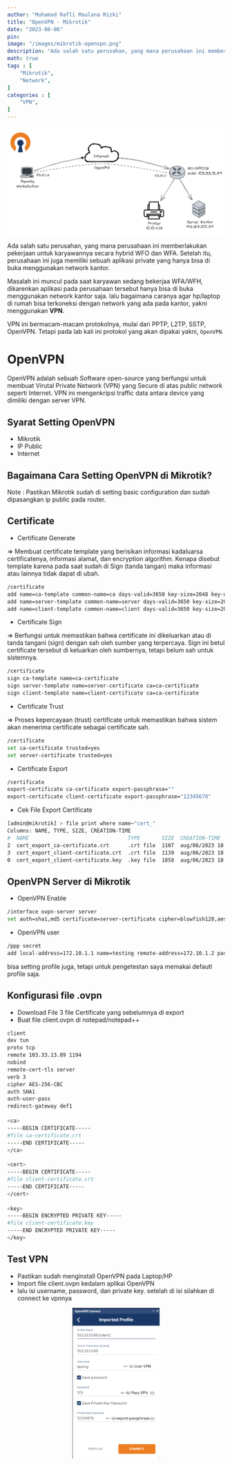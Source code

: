 ```yaml
---
author: "Muhamad Rafli Maulana Rizki"
title: "OpenVPN - Mikrotik"
date: "2023-08-06"
pin: 
image: "/images/mikrotik-openvpn.png"
description: "Ada salah satu perusahan, yang mana perusahaan ini memberlakukan pekerjaan untuk karyawannya secara hybrid WFO dan WFA"
math: true
tags : [
    "Mikrotik",
    "Network",
]
categories : [
    "VPN",
]
---
```


![Topologi](./images/mikrotik-openvpn.png "Topologi")

Ada salah satu perusahan, yang mana perusahaan ini memberlakukan pekerjaan untuk karyawannya secara hybrid WFO dan WFA. Setelah itu, perusahaan ini juga memiliki sebuah aplikasi private yang hanya bisa di buka menggunakan network kantor.

Masalah ini muncul pada saat karyawan sedang bekerjaa WFA/WFH, dikarenkan aplikasi pada perusahaan tersebut hanya bisa di buka menggunakan network kantor saja. lalu bagaimana caranya agar hp/laptop di rumah bisa terkoneksi dengan network yang ada pada kantor, yakni menggunakan **VPN**.

VPN ini bermacam-macam protokolnya, mulai dari PPTP, L2TP, SSTP, OpenVPN. Tetapi pada lab kali ini protokol yang akan dipakai yakni, `OpenVPN`.

# OpenVPN
OpenVPN adalah sebuah Software open-source yang berfungsi untuk membuat Virutal Private Network (VPN) yang Secure di atas public network seperti Internet. VPN ini mengenkripsi traffic data antara device yang dimiliki dengan server VPN.

## Syarat Setting OpenVPN
* Mikrotik
* IP Public
* Internet

## Bagaimana Cara Setting OpenVPN di Mikrotik?
Note : Pastikan Mikrotik sudah di setting basic configuration dan sudah dipasangkan ip public pada router.

## Certificate
* Certificate Generate

⇒ Membuat certificate template yang berisikan informasi kadaluarsa certificatenya, informasi alamat, dan encryption algorithm. Kenapa disebut template karena pada saat sudah di Sign (tanda tangan) maka informasi atau lainnya tidak dapat di ubah. 
```sh
/certificate
add name=ca-template common-name=ca days-valid=3650 key-size=2048 key-usage=crl-sign,key-cert-sign
add name=server-template common-name=server days-valid=3650 key-size=2048 key-usage=digital-signature,key-encipherment,tls-server
add name=client-template common-name=client days-valid=3650 key-size=2048 key-usage=tls-client
```

* Certificate Sign 

⇒ Berfungsi untuk memastikan bahwa certificate ini dikeluarkan atau di tanda tangani (sign) dengan sah oleh sumber yang terpercaya. Sign ini betul certificate tersebut di keluarkan oleh sumbernya, tetapi belum sah untuk sistemnya. 
```sh
/certificate
sign ca-template name=ca-certificate
sign server-template name=server-certificate ca=ca-certificate
sign client-template name=client-certificate ca=ca-certificate
```

* Certificate Trust 

⇒ Proses kepercayaan (trust) certificate untuk memastikan bahwa sistem akan menerima certificate sebagai certificate sah. 
```sh
/certificate
set ca-certificate trusted=yes
set server-certificate trusted=yes
```

* Certificate Export
```sh
/certificate
export-certificate ca-certificate export-passphrase=""
export-certificate client-certificate export-passphrase="12345678"
```

* Cek File Export Certificate
```sh
[admin@mikrotik] > file print where name~"cert_"
Columns: NAME, TYPE, SIZE, CREATION-TIME
#  NAME                                TYPE       SIZE  CREATION-TIME       
2  cert_export_ca-certificate.crt      .crt file  1107  aug/06/2023 18:41:47
3  cert_export_client-certificate.crt  .crt file  1139  aug/06/2023 18:41:48
0  cert_export_client-certificate.key  .key file  1858  aug/06/2023 18:41:48
```


## OpenVPN Server di Mikrotik
* OpenVPN Enable
```sh
/interface ovpn-server server
set auth=sha1,md5 certificate=server-certificate cipher=blowfish128,aes128,aes192,aes256 enabled=yes require-client-certificate=yes
```

* OpenVPN user
```sh
/ppp secret
add local-address=172.10.1.1 name=testing remote-address=172.10.1.2 password=123
```
bisa setting profile juga, tetapi untuk pengetestan saya memakai defautl profile saja.


## Konfigurasi file .ovpn 
* Download File 3 file Certificate yang sebelumnya di export
* Buat file client.ovpn di notepad/notepad++


```sh
client
dev tun
proto tcp
remote 103.33.13.89 1194
nobind
remote-cert-tls server
verb 3
cipher AES-256-CBC
auth SHA1
auth-user-pass
redirect-gateway def1

<ca> 
-----BEGIN CERTIFICATE-----
#file ca-certificate.crt
-----END CERTIFICATE-----
</ca>

<cert> 
-----BEGIN CERTIFICATE-----
#file client-certificate.crt
-----END CERTIFICATE-----
</cert>

<key> 
-----BEGIN ENCRYPTED PRIVATE KEY-----
#file client-certificate.key
-----END ENCRYPTED PRIVATE KEY-----
</key>
```


## Test VPN
* Pastikan sudah menginstall OpenVPN pada Laptop/HP
* Import file client.ovpn kedalam aplikai OpenVPN
* lalu isi username, password, dan private key. setelah di isi silahkan di connect ke vpnnya


<p align="center" width="100%">
    <img src="./images/mikrotik-openvpn1.png" alt="OpenVPN Client" style="width: 40%;">
</p>